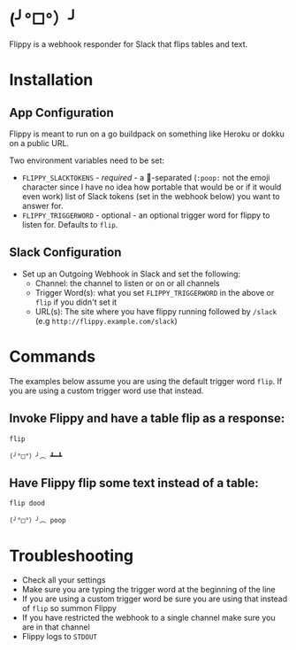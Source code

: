 # (╯°□°）╯
Flippy is a webhook responder for Slack that flips tables and text.

# Installation

## App Configuration
Flippy is meant to run on a go buildpack on something like Heroku or dokku on a public URL.

Two environment variables need to be set:

* `FLIPPY_SLACKTOKENS` - *required* - a :poop:-separated (`:poop:` not the emoji character since I have no idea how portable that would be or if it would even work) list of Slack tokens (set in the webhook below) you want to answer for.
* `FLIPPY_TRIGGERWORD` - optional - an optional trigger word for flippy to listen for. Defaults to `flip`.

## Slack Configuration

* Set up an Outgoing Webhook in Slack and set the following:
  * Channel: the channel to listen or on or all channels
  * Trigger Word(s): what you set `FLIPPY_TRIGGERWORD` in the above or `flip` if you didn't set it
  * URL(s): The site where you have flippy running followed by `/slack` (e.g `http://flippy.example.com/slack`)

# Commands
The examples below assume you are using the default trigger word `flip`. If you are using a custom trigger word use that instead.

## Invoke Flippy and have a table flip as a response:

`flip`

`(╯°□°）╯︵ ┻━┻`

## Have Flippy flip some text instead of a table:

`flip dood`

`(╯°□°）╯︵ poop`

# Troubleshooting

* Check all your settings
* Make sure you are typing the trigger word at the beginning of the line
* If you are using a custom trigger word be sure you are using that instead of `flip` so summon Flippy
* If you have restricted the webhook to a single channel make sure you are in that channel
* Flippy logs to `STDOUT`
